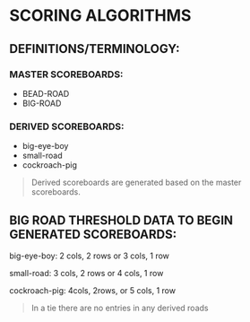 # SCORING ALGORITHMS

## DEFINITIONS/TERMINOLOGY:

### MASTER SCOREBOARDS:

- BEAD-ROAD
- BIG-ROAD

### DERIVED SCOREBOARDS:

- big-eye-boy
- small-road
- cockroach-pig

> Derived scoreboards are generated based on the master scoreboards.

## BIG ROAD THRESHOLD DATA TO BEGIN GENERATED SCOREBOARDS:

big-eye-boy: 2 cols, 2 rows or 3 cols, 1 row

small-road: 3 cols, 2 rows or 4 cols, 1 row

cockroach-pig: 4cols, 2rows, or 5 cols, 1 row

> In a tie there are no entries in any derived roads
